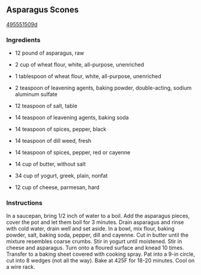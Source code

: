 ## Asparagus Scones

[495551509d](http://www.food.com/recipe/asparagus-scones-300330)

### Ingredients

 - 12 pound of asparagus, raw

 - 2 cup of wheat flour, white, all-purpose, unenriched

 - 1 tablespoon of wheat flour, white, all-purpose, unenriched

 - 2 teaspoon of leavening agents, baking powder, double-acting, sodium aluminum sulfate

 - 12 teaspoon of salt, table

 - 14 teaspoon of leavening agents, baking soda

 - 14 teaspoon of spices, pepper, black

 - 14 teaspoon of dill weed, fresh

 - 14 teaspoon of spices, pepper, red or cayenne

 - 14 cup of butter, without salt

 - 34 cup of yogurt, greek, plain, nonfat

 - 12 cup of cheese, parmesan, hard

### Instructions

In a saucepan, bring 1/2 inch of water to a boil. Add the asparagus pieces, cover the pot and let them boil for 3 minutes. Drain asparagus and rinse with cold water, drain well and set aside. In a bowl, mix flour, baking powder, salt, baking soda, pepper, dill and cayenne. Cut in butter until the mixture resembles coarse crumbs. Stir in yogurt until moistened. Stir in cheese and asparagus. Turn onto a floured surface and knead 10 times. Transfer to a baking sheet covered with cooking spray. Pat into a 9-in circle, cut into 8 wedges (not all the way). Bake at 425F for 18-20 minutes. Cool on a wire rack.